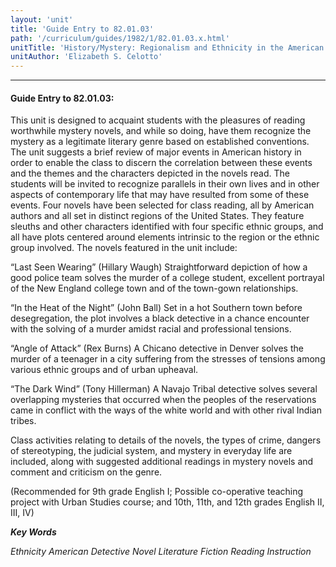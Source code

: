 ```yaml
---
layout: 'unit'
title: 'Guide Entry to 82.01.03'
path: '/curriculum/guides/1982/1/82.01.03.x.html'
unitTitle: 'History/Mystery: Regionalism and Ethnicity in the American Detective Novel'
unitAuthor: 'Elizabeth S. Celotto'
---
```


<body>
<hr/>
 <h4>
  Guide Entry to 82.01.03:
 </h4>
 This unit is designed to acquaint students with the pleasures of reading worthwhile mystery novels, and while so doing, have them recognize the mystery as a legitimate literary genre based on established conventions.  The unit suggests a brief review of major events in American history in order to enable the class to discern the correlation between these events and the themes and the characters depicted in the novels read.  The students will be invited to recognize parallels in their own lives and in other aspects of contemporary life that may have resulted from some of these events. Four novels have been selected for class reading, all by American authors and all set in distinct regions of the United States.  They feature sleuths and other characters identified with four specific ethnic groups, and all have plots centered around elements intrinsic to the region or the ethnic group involved.  The novels featured in the unit include:
 <p>
  “Last Seen Wearing” (Hillary Waugh) Straightforward depiction of how a good police team solves the murder of a college student, excellent portrayal of the New England college town and of the town-gown relationships.
 </p>
 <p>
  “In the Heat of the Night” (John Ball) Set in a hot Southern town before desegregation, the plot involves a black detective in a chance encounter with the solving of a murder amidst racial and professional tensions.
 </p>
 <p>
  “Angle of Attack” (Rex Burns) A Chicano detective in Denver solves the murder of a teenager in a city suffering from the stresses of tensions among various ethnic groups and of urban upheaval.
 </p>
 <p>
  “The Dark Wind” (Tony Hillerman) A Navajo Tribal detective solves several overlapping mysteries that occurred when the peoples of the reservations came in conflict with the ways of the white world and with other rival Indian tribes.
 </p>
 <p>
  Class activities relating to details of the novels, the types of crime, dangers of stereotyping, the judicial system, and mystery in everyday life are included, along with suggested additional readings in mystery novels and comment and criticism on the genre.
 </p>
 <p>
  (Recommended for 9th grade English I; Possible co-operative teaching project with Urban Studies course; and 10th, 11th, and 12th grades English II, III, IV)
 </p>
<p>
  <b>
   <i>
    Key Words
   </i>
  </b>
  <br/>
 </p>
 <p>
  <i>
   Ethnicity American Detective Novel Literature Fiction Reading Instruction
  </i>
 </p>

</body>
